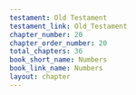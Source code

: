 ```yaml
---
testament: Old Testament
testament_link: Old_Testament
chapter_number: 20
chapter_order_number: 20
total_chapters: 36
book_short_name: Numbers
book_link_name: Numbers
layout: chapter
---
```

